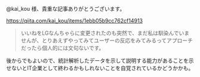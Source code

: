 @kai_kou 様、貴重な記事ありがとうございます。

https://qiita.com/kai_kou/items/1ebb05b9cc762cf14913
>いいねをLGなんちゃらに変更されたのも突然で、まだ私は馴染んでいませんが、とりあえずやってみてユーザーの反応をみてみるってアプローチだったら個人的には文句ないです。

後からでもよいので、統計解析したデータを示して説明する能力があることを示せないとIT企業として終わるかもしれないことを自覚されているかどうかかも。

